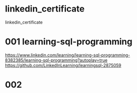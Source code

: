 # linkedin_certificate
linkedin_certificate


# 001 learning-sql-programming

https://www.linkedin.com/learning/learning-sql-programming-8382385/learning-sql-programming?autoplay=true
https://github.com/LinkedInLearning/learningsql-2875059

# 002
